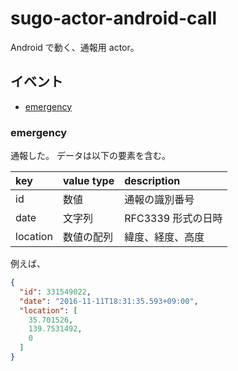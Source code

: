 # sugo-actor-android-call

Android で動く、通報用 actor。


## イベント

+ [emergency](#event/emergency)


### emergency <a id="event/emergency">

通報した。
データは以下の要素を含む。

|key|value type|description|
|:--|:--|:--|
|id|数値|通報の識別番号|
|date|文字列|RFC3339 形式の日時|
|location|数値の配列|緯度、経度、高度|

例えば、

```json
{
  "id": 331549022,
  "date": "2016-11-11T18:31:35.593+09:00",
  "location": [
    35.701526,
    139.7531492,
    0
  ]
}
```
